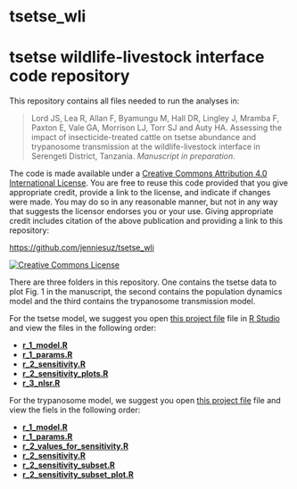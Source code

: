 tsetse_wli
=================

# <span xmlns:dct="http://purl.org/dc/terms/" property="dct:title">tsetse wildlife-livestock interface code repository</span>

This repository contains all files needed to run the analyses in:

> <span xmlns:cc="http://creativecommons.org/ns#" property="cc:attributionName">Lord JS, Lea R, Allan F, Byamungu M, Hall DR, Lingley J, Mramba F, Paxton E, Vale GA, Morrison LJ, Torr SJ and Auty HA. Assessing the impact of insecticide-treated cattle on tsetse abundance and trypanosome transmission at the wildlife-livestock interface in Serengeti District, Tanzania. *Manuscript in preparation*.

The code is made available under a <a rel="license" href="http://creativecommons.org/licenses/by/4.0/">Creative Commons Attribution 4.0 International License</a>. You are free to reuse this code provided that you give appropriate credit, provide a link to the license, and indicate if changes were made. You may do so in any reasonable manner, but not in any way that suggests the licensor endorses you or your use. Giving appropriate credit includes citation of the above publication and providing a link to this repository:

<a xmlns:dct="http://purl.org/dc/terms/" href="https://github.com/jenniesuz/tsetse_wli" rel="dct:source">https://github.com/jenniesuz/tsetse_wli</a>

<a rel="license" href="http://creativecommons.org/licenses/by/4.0/"><img alt="Creative Commons License" style="border-width:0" src="https://i.creativecommons.org/l/by/4.0/88x31.png" /></a><br />

There are three folders in this repository. One contains the tsetse data to plot Fig. 1 in the manuscript, the second contains the population dynamics model and the third contains the trypanosome transmission model.

For the tsetse model, we suggest you open [this project file](https://github.com/jenniesuz/tsetse_wli/blob/master/tsetseModel/tsetseModel.Rproj) file in [R Studio](rstudio.org) and view the files in the following order:
- [**r_1_model.R**](r_1_model.R)
- [**r_1_params.R**](r_1_params.R) 
- [**r_2_sensitivity.R**](r_2_sensitivity.R)
- [**r_2_sensitivity_plots.R**](r_2_sensitivity_plots.R)
- [**r_3_nlsr.R**](r_3_nlsr.R)

For the trypanosome model, we suggest you open [this project file](https://github.com/jenniesuz/tsetse_wli/blob/master/trypanosomeModel/trypanosomeModel.Rproj) file and view the fiels in the following order:
- [**r_1_model.R**](r_1_model.R)
- [**r_1_params.R**](r_1_params.R)
- [**r_2_values_for_sensitivity.R**](r_2_values_for_sensitivity.R)
- [**r_2_sensitivity.R**](r_2_sensitivity.R)
- [**r_2_sensitivity_subset.R**](r_2_sensitivity_subset.R)
- [**r_2_sensitivity_subset_plot.R**](r_2_sensitivity_subset_plot.R)

